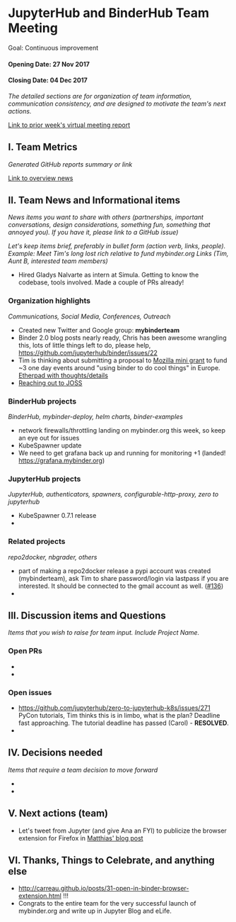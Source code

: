 # JupyterHub and BinderHub Team Meeting 

Goal: Continuous improvement

#### Opening Date: 27 Nov 2017

#### Closing Date: 04 Dec 2017

*The detailed sections are for organization of  team information, communication consistency, and are designed to motivate the team's next actions.* 

[Link to prior week's virtual meeting report](https://github.com/willingc/pulse_news/blob/master/team-jupyterhub/2017-11-26_weekly_report.md)

## I. Team Metrics

*Generated GitHub reports summary or link*

[Link to overview news](https://github.com/willingc/pulse_news/blob/master/2017-11-28_jupyterhub.md)

## II. Team News and Informational items

*News items you want to share with others (partnerships, important conversations, design considerations, something fun, something that annoyed you). If you have it, please link to a GitHub issue)*

*Let's keep items brief, preferably in bullet form (action verb, links, people). Example:  Meet Tim's long lost rich relative to fund mybinder.org Links (Tim, Aunt B, interested team members)*

- Hired Gladys Nalvarte as intern at Simula. Getting to know the codebase, tools involved. Made a couple of PRs already!

### Organization highlights

*Communications, Social Media, Conferences, Outreach*

- Created new Twitter and Google group: **mybinderteam**
- Binder 2.0 blog posts nearly ready, Chris has been awesome wrangling this, lots of little things left to do, please help, https://github.com/jupyterhub/binder/issues/22
- Tim is thinking about submitting a proposal to [Mozilla mini grant](https://science.mozilla.org/blog/2018-mini-grant-rfp/) to fund ~3 one day events around "using binder to do cool things" in Europe. [Etherpad with thoughts/details](https://public.etherpad-mozilla.org/p/moz-mini-grant-binder-2017)
- [Reaching out to JOSS](https://github.com/openjournals/joss/issues/360)

### BinderHub projects

*BinderHub, mybinder-deploy, helm charts, binder-examples*

- network firewalls/throttling landing on mybinder.org this week, so keep an eye out for issues
- KubeSpawner update
- We need to get grafana back up and running for monitoring +1 (landed! https://grafana.mybinder.org)

### JupyterHub projects

*JupyterHub, authenticators, spawners, configurable-http-proxy, zero to jupyterhub*

- KubeSpawner 0.7.1 release
-

### Related projects

*repo2docker, nbgrader, others*

- part of making a repo2docker release a pypi account was created (mybinderteam), ask Tim to share password/login via lastpass if you are interested. It should be connected to the gmail account as well. ([#136](https://github.com/jupyter/repo2docker/issues/136#issuecomment-343586238))
-

## III. Discussion items and Questions

*Items that you wish to raise for team input. Include Project Name.*

### Open PRs

-
-

### Open issues

- https://github.com/jupyterhub/zero-to-jupyterhub-k8s/issues/271 PyCon tutorials, Tim thinks this is in limbo, what is the plan? Deadline fast approaching. The tutorial deadline has passed (Carol) - **RESOLVED**.
-

## IV. Decisions needed
*Items that require a team decision to move forward*

-
-

## V. Next actions (team)

- Let's tweet from Jupyter (and give Ana an FYI) to publicize the browser extension for Firefox in [Matthias' blog post](http://carreau.github.io/posts/31-open-in-binder-browser-extension.html)

## VI. Thanks, Things to Celebrate, and anything else

- http://carreau.github.io/posts/31-open-in-binder-browser-extension.html !!!
- Congrats to the entire team for the very successful launch of mybinder.org and write up in Jupyter Blog and eLife.
